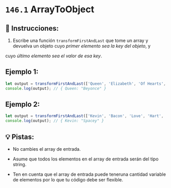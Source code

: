 # `146.1` ArrayToObject

## 📝 Instrucciones:

1. Escribe una función `transformFirstAndLast` que tome un array y devuelva un objeto cuyo *primer elemento sea la key del objeto*, y

cuyo *último elemento sea el valor de esa key*.

 ## Ejemplo 1:

 ```js
let output = transformFirstAndLast(['Queen', 'Elizabeth', 'Of Hearts', 'Beyonce'])
console.log(output); // { Queen: "Beyonce" }
```

## Ejemplo 2:

 ```js
let output = transformFirstAndLast(['Kevin', 'Bacon', 'Love', 'Hart', 'Costner', 'Spacey'])
console.log(output); // { Kevin: "Spacey" }
```

## 💡 Pistas:

+ No cambies el array de entrada. 

+ Asume que todos los elementos en el array de entrada serán del tipo string.

+ Ten en cuenta que el array de entrada puede teneruna cantidad variable de elementos por lo que tu código debe ser flexible.

